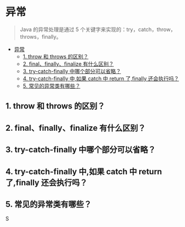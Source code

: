 # 异常

> Java 的异常处理是通过 5 个关键字来实现的：try，catch，throw，throws，finally。

<!-- TOC -->

- [异常](#异常)
    - [1. throw 和 throws 的区别？](#1-throw-和-throws-的区别)
    - [2. final、finally、finalize 有什么区别？](#2-finalfinallyfinalize-有什么区别)
    - [3. try-catch-finally 中哪个部分可以省略？](#3-try-catch-finally-中哪个部分可以省略)
    - [4. try-catch-finally 中,如果 catch 中 return 了,finally 还会执行吗？](#4-try-catch-finally-中如果-catch-中-return-了finally-还会执行吗)
    - [5. 常见的异常类有哪些？](#5-常见的异常类有哪些)

<!-- /TOC -->

## 1. throw 和 throws 的区别？

## 2. final、finally、finalize 有什么区别？

## 3. try-catch-finally 中哪个部分可以省略？

## 4. try-catch-finally 中,如果 catch 中 return 了,finally 还会执行吗？

## 5. 常见的异常类有哪些？
S